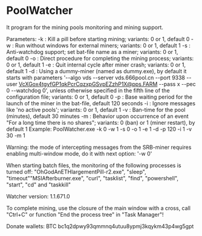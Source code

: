 # PoolWatcher

It program for the mining pools monitoring and mining support.

Parameters:
-k : Kill a pill before starting mining; variants: 0 or 1, default 0
-w : Run without windows for external miners; variants: 0 or 1, default 1
-s : Anti-watchdog support; set bat-file name as a miner; variants: 0 or 1, default 0
-o : Direct procedure for completing the mining process; variants: 0 or 1, default 1
-e : Quit internal cycle after miner crash; variants: 0 or 1, default 1
-d : Using a dummy-miner (named as dummy.exe), by default it starts with parameters '--algo vds --server vds.666pool.cn --port 9338 --user VcXGox4tgyfGP1qkPcrCqzxpGSvpEZzhP1X@pps.FARM --pass x --pec 0 --watchdog 0', unless otherwise specified in the fifth line of the configuration file; variants: 0 or 1, default 0
-p : Base waiting period for the launch of the miner in the bat-file, default 120 seconds
-i : Ignore messages like 'no active pools'; variants: 0 or 1, default 1
-v : Ban-time for the pool (minutes), default 30 minutes
-m : Behavior upon occurrence of an event "For a long time there is no shares"; variants: 0 (ban) or 1 (miner restart), by default 1
Example: PoolWatcher.exe -k 0 -w 1 -s 0 -o 1 -e 1 -d -p 120 -i 1 -v 30 -m 1

Warning: the mode of intercepting messages from the SRB-miner requires enabling multi-window mode, do it with next option: '-w 0'

When starting batch files, the monitoring of the following processes is turned off: "OhGodAnETHlargementPill-r2.exe", "sleep", "timeout""MSIAfterburner.exe", "curl", "tasklist", "find", "powershell", "start", "cd" and "taskkill"

Watcher version: 1.1.671.0

To complete mining, use the closure of the main window with a cross, call "Ctrl+C" or function "End the process tree" in "Task Manager"!

Donate wallets:
BTC     bc1q2dpwy93qmmnq4utuu8ypmj3kqykm43p4wg5gpt
